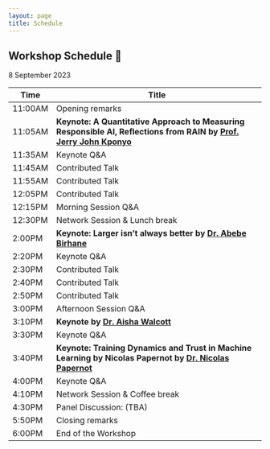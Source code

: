 ```yaml
---
layout: page
title: Schedule
---
```


## Workshop Schedule 📯

8 September 2023

| Time | Title             |
|------|-------------------|
|11:00AM| Opening remarks                                |
|11:05AM| **Keynote: A Quantitative Approach to Measuring Responsible AI, Reflections from RAIN by [Prof. Jerry John Kponyo](https://trustaideepindaba.github.io/2023/07/20/keynote/)**                                |
|11:35AM| Keynote Q&A                                       |
|11:45AM| Contributed Talk                                 |
|11:55AM| Contributed Talk                                 |
|12:05PM| Contributed Talk                                 |
|12:15PM| Morning Session Q&A                        |
|12:30PM| Network Session & Lunch break      |
|2:00PM| **Keynote: Larger isn’t always better by [Dr. Abebe Birhane](https://trustaideepindaba.github.io/2023/07/15/keynote/)**                                |
|2:20PM| Keynote Q&A                                       |
|2:30PM| Contributed Talk                                 |
|2:40PM| Contributed Talk                                  |
|2:50PM| Contributed Talk                                 |
|3:00PM| Afternoon Session  Q&A                      |
|3:10PM| **Keynote by [Dr. Aisha Walcott](https://trustaideepindaba.github.io/2023/06/15/keynote/)**                                |
|3:30PM| Keynote Q&A                                       |
|3:40PM| **Keynote: Training Dynamics and Trust in Machine Learning by Nicolas Papernot by [Dr. Nicolas Papernot](https://trustaideepindaba.github.io/2023/06/16/keynote/)**                                |
|4:00PM| Keynote Q&A                                       |
|4:10PM| Network Session & Coffee break      |
|4:30PM| Panel Discussion: (TBA)                      |
|5:50PM| Closing remarks                                  |
|6:00PM| End of the Workshop                          |
